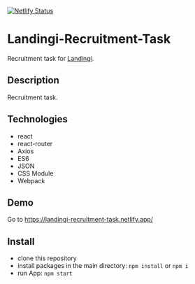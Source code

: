 [![Netlify Status](https://api.netlify.com/api/v1/badges/761cc2e0-f495-47e4-afb3-1dee5386f227/deploy-status)](https://app.netlify.com/sites/landingi-recruitment-task/deploys)

# Landingi-Recruitment-Task
Recruitment task for [Landingi](https://landingi.com/).

## Description
Recruitment task.

## Technologies
* react
* react-router
* Axios
* ES6
* JSON
* CSS Module
* Webpack

## Demo
Go to https://landingi-recruitment-task.netlify.app/

## Install
* clone this repository
* install packages in the main directory: `npm install` or `npm i`
* run App: `npm start`
